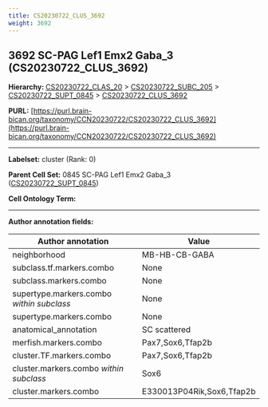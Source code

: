 ```yaml
---
title: CS20230722_CLUS_3692
weight: 3692
---
```

## 3692 SC-PAG Lef1 Emx2 Gaba_3 (CS20230722_CLUS_3692)
<b>Hierarchy: </b>
[CS20230722_CLAS_20](../CS20230722_CLAS_20) >
[CS20230722_SUBC_205](../CS20230722_SUBC_205) >
[CS20230722_SUPT_0845](../CS20230722_SUPT_0845) >
[CS20230722_CLUS_3692](../CS20230722_CLUS_3692)

**PURL:** [https://purl.brain-bican.org/taxonomy/CCN20230722/CS20230722_CLUS_3692](https://purl.brain-bican.org/taxonomy/CCN20230722/CS20230722_CLUS_3692)

---


**Labelset:** cluster (Rank: 0)

**Parent Cell Set:** 0845 SC-PAG Lef1 Emx2 Gaba_3 ([CS20230722_SUPT_0845](../CS20230722_SUPT_0845))



**Cell Ontology Term:** 

[MARKER GENES.]: #


---

[TRANSFERRED ANNOTATIONS.]: #


[AUTHOR ANNOTATION FIELDS.]: #


**Author annotation fields:**

| Author annotation | Value |
|-------------------|-------|
|neighborhood|MB-HB-CB-GABA|
|subclass.tf.markers.combo|None|
|subclass.markers.combo|None|
|supertype.markers.combo _within subclass_|None|
|supertype.markers.combo|None|
|anatomical_annotation|SC scattered|
|merfish.markers.combo|Pax7,Sox6,Tfap2b|
|cluster.TF.markers.combo|Pax7,Sox6,Tfap2b|
|cluster.markers.combo _within subclass_|Sox6|
|cluster.markers.combo|E330013P04Rik,Sox6,Tfap2b|
